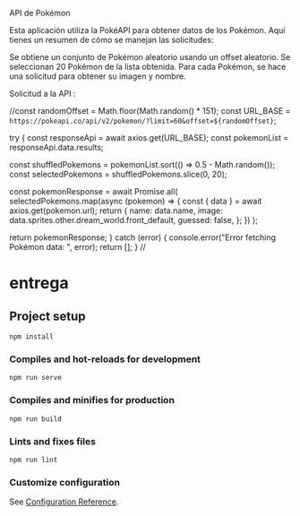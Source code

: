 API de Pokémon

Esta aplicación utiliza la PokéAPI para obtener datos de los Pokémon. Aquí tienes un resumen de cómo se manejan las solicitudes:

Se obtiene un conjunto de Pokémon aleatorio usando un offset aleatorio.
Se seleccionan 20 Pokémon de la lista obtenida.
Para cada Pokémon, se hace una solicitud para obtener su imagen y nombre.


Solicitud a la API :

//const randomOffset = Math.floor(Math.random() * 151);
const URL_BASE = `https://pokeapi.co/api/v2/pokemon/?limit=60&offset=${randomOffset}`;

try {
  const responseApi = await axios.get(URL_BASE);
  const pokemonList = responseApi.data.results;

  const shuffledPokemons = pokemonList.sort(() => 0.5 - Math.random());
  const selectedPokemons = shuffledPokemons.slice(0, 20);

  const pokemonResponse = await Promise.all(
    selectedPokemons.map(async (pokemon) => {
      const { data } = await axios.get(pokemon.url);
      return {
        name: data.name,
        image: data.sprites.other.dream_world.front_default,
        guessed: false,
      };
    })
  );

  return pokemonResponse;
} catch (error) {
  console.error("Error fetching Pokémon data: ", error);
  return [];
}
//



# entrega

## Project setup
```
npm install
```

### Compiles and hot-reloads for development
```
npm run serve
```

### Compiles and minifies for production
```
npm run build
```

### Lints and fixes files
```
npm run lint
```

### Customize configuration
See [Configuration Reference](https://cli.vuejs.org/config/).

